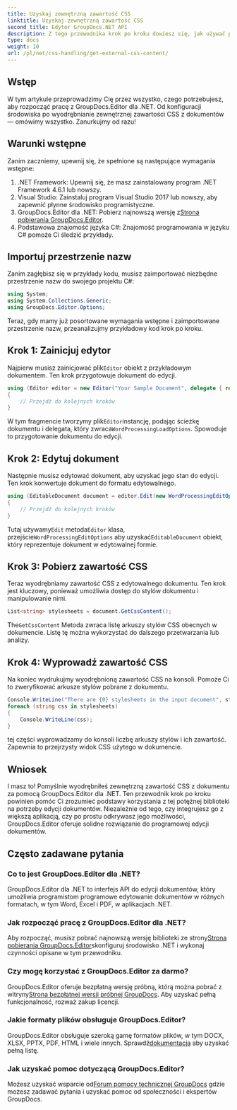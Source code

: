 ```yaml
---
title: Uzyskaj zewnętrzną zawartość CSS
linktitle: Uzyskaj zewnętrzną zawartość CSS
second_title: Edytor GroupDocs.NET API
description: Z tego przewodnika krok po kroku dowiesz się, jak używać programu GroupDocs.Editor dla platformy .NET do wyodrębniania zewnętrznej zawartości CSS z dokumentów. Idealny dla programistów integrujących dokument.
type: docs
weight: 10
url: /pl/net/css-handling/get-external-css-content/
---
```

## Wstęp
W tym artykule przeprowadzimy Cię przez wszystko, czego potrzebujesz, aby rozpocząć pracę z GroupDocs.Editor dla .NET. Od konfiguracji środowiska po wyodrębnianie zewnętrznej zawartości CSS z dokumentów — omówimy wszystko. Zanurkujmy od razu!
## Warunki wstępne
Zanim zaczniemy, upewnij się, że spełnione są następujące wymagania wstępne:
1. .NET Framework: Upewnij się, że masz zainstalowany program .NET Framework 4.6.1 lub nowszy.
2. Visual Studio: Zainstaluj program Visual Studio 2017 lub nowszy, aby zapewnić płynne środowisko programistyczne.
3.  GroupDocs.Editor dla .NET: Pobierz najnowszą wersję z[Strona pobierania GroupDocs.Editor](https://releases.groupdocs.com/editor/net/).
4. Podstawowa znajomość języka C#: Znajomość programowania w języku C# pomoże Ci śledzić przykłady.
## Importuj przestrzenie nazw
Zanim zagłębisz się w przykłady kodu, musisz zaimportować niezbędne przestrzenie nazw do swojego projektu C#:
```csharp
using System;
using System.Collections.Generic;
using GroupDocs.Editor.Options;
```
Teraz, gdy mamy już posortowane wymagania wstępne i zaimportowane przestrzenie nazw, przeanalizujmy przykładowy kod krok po kroku.
## Krok 1: Zainicjuj edytor
 Najpierw musisz zainicjować plik`Editor` obiekt z przykładowym dokumentem. Ten krok przygotowuje dokument do edycji.
```csharp
using (Editor editor = new Editor("Your Sample Document", delegate { return new WordProcessingLoadOptions(); }))
{
    // Przejdź do kolejnych kroków
}
```
 W tym fragmencie tworzymy plik`Editor`instancję, podając ścieżkę dokumentu i delegata, który zwraca`WordProcessingLoadOptions`. Spowoduje to przygotowanie dokumentu do edycji.
## Krok 2: Edytuj dokument
Następnie musisz edytować dokument, aby uzyskać jego stan do edycji. Ten krok konwertuje dokument do formatu edytowalnego.
```csharp
using (EditableDocument document = editor.Edit(new WordProcessingEditOptions()))
{
    // Przejdź do kolejnych kroków
}
```
 Tutaj używamy`Edit` metoda`Editor` klasa, przejście`WordProcessingEditOptions` aby uzyskać`EditableDocument` obiekt, który reprezentuje dokument w edytowalnej formie.
## Krok 3: Pobierz zawartość CSS
Teraz wyodrębniamy zawartość CSS z edytowalnego dokumentu. Ten krok jest kluczowy, ponieważ umożliwia dostęp do stylów dokumentu i manipulowanie nimi.
```csharp
List<string> stylesheets = document.GetCssContent();
```
 The`GetCssContent` Metoda zwraca listę arkuszy stylów CSS obecnych w dokumencie. Listę tę można wykorzystać do dalszego przetwarzania lub analizy.
## Krok 4: Wyprowadź zawartość CSS
Na koniec wydrukujmy wyodrębnioną zawartość CSS na konsoli. Pomoże Ci to zweryfikować arkusze stylów pobrane z dokumentu.
```csharp
Console.WriteLine("There are {0} stylesheets in the input document", stylesheets.Count);
foreach (string css in stylesheets)
{
    Console.WriteLine(css);
}
```
tej części wyprowadzamy do konsoli liczbę arkuszy stylów i ich zawartość. Zapewnia to przejrzysty widok CSS użytego w dokumencie.
## Wniosek
I masz to! Pomyślnie wyodrębniłeś zewnętrzną zawartość CSS z dokumentu za pomocą GroupDocs.Editor dla .NET. Ten przewodnik krok po kroku powinien pomóc Ci zrozumieć podstawy korzystania z tej potężnej biblioteki na potrzeby edycji dokumentów. Niezależnie od tego, czy integrujesz go z większą aplikacją, czy po prostu odkrywasz jego możliwości, GroupDocs.Editor oferuje solidne rozwiązanie do programowej edycji dokumentów.
## Często zadawane pytania
### Co to jest GroupDocs.Editor dla .NET?
GroupDocs.Editor dla .NET to interfejs API do edycji dokumentów, który umożliwia programistom programowe edytowanie dokumentów w różnych formatach, w tym Word, Excel i PDF, w aplikacjach .NET.
### Jak rozpocząć pracę z GroupDocs.Editor dla .NET?
 Aby rozpocząć, musisz pobrać najnowszą wersję biblioteki ze strony[Strona pobierania GroupDocs.Editor](https://releases.groupdocs.com/editor/net/)skonfiguruj środowisko .NET i wykonaj czynności opisane w tym przewodniku.
### Czy mogę korzystać z GroupDocs.Editor za darmo?
 GroupDocs.Editor oferuje bezpłatną wersję próbną, którą można pobrać z witryny[Strona bezpłatnej wersji próbnej GroupDocs](https://releases.groupdocs.com/). Aby uzyskać pełną funkcjonalność, rozważ zakup licencji.
### Jakie formaty plików obsługuje GroupDocs.Editor?
 GroupDocs.Editor obsługuje szeroką gamę formatów plików, w tym DOCX, XLSX, PPTX, PDF, HTML i wiele innych. Sprawdź[dokumentacja](https://reference.groupdocs.com/editor/net/) aby uzyskać pełną listę.
### Jak uzyskać pomoc dotyczącą GroupDocs.Editor?
 Możesz uzyskać wsparcie od[Forum pomocy technicznej GroupDocs](https://forum.groupdocs.com/c/editor/20) gdzie możesz zadawać pytania i uzyskać pomoc od społeczności i ekspertów GroupDocs.